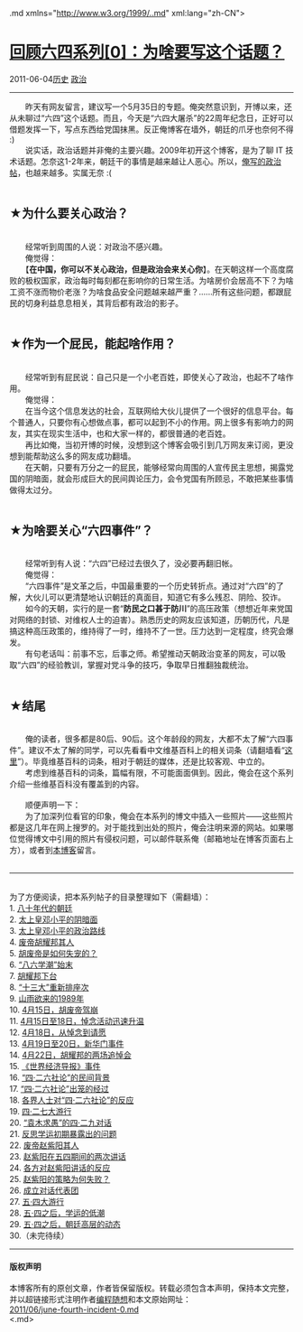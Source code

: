 <!DOCTYPE.md>
.md xmlns="http://www.w3.org/1999/..md" xml:lang="zh-CN">
<head>
<meta http-equiv="Content-Type" content="text.md; charset=utf-8" />
<meta name="generator" content="Python script by program.think@gmail.com" />
<meta name="provider" content="program-think.blogspot.com" />
<link type="text/css" rel="stylesheet" href="../../css/program-think.css" />
<title>回顾六四系列[0]：为啥要写这个话题？ - 编程随想的博客</title>
</head>
<body>
<div id="main" style="width:100%;">
<h1><a href="../../index.md" title="回到首页">回顾六四系列[0]：为啥要写这个话题？</a></h1>
<div class="post-info"><span class="date-header">2011-06-04</span><a href="../../tags/E58E86E58FB2.md" class="tag">历史</a> <a href="../../tags/E694BFE6B2BB.md" class="tag">政治</a> </div>
<hr>
<div class="post">
&#12288;&#12288;昨天有网友留言，建议写一个5月35日的专题。俺突然意识到，开博以来，还从未聊过“六四”这个话题。而且，今天是“六四大屠杀”的22周年纪念日，正好可以借题发挥一下，写点东西给党国抹黑。反正俺博客在墙外，朝廷的爪牙也奈何不得 :)<!--program-think--><br />&#12288;&#12288;说实话，政治话题并非俺的主要兴趣。2009年初开这个博客，是为了聊 IT 技术话题。怎奈这1-2年来，朝廷干的事情是越来越让人恶心。所以，<a href="http://program-think.blogspot.com/search/label/%E6%94%BF%E6%B2%BB">俺写的政治帖</a>，也越来越多。实属无奈 :(<br /><br /><h2>★为什么要关心政治？</h2><br />&#12288;&#12288;经常听到周围的人说：对政治不感兴趣。<br />&#12288;&#12288;俺觉得：<br />&#12288;&#12288;【<b>在中国，你可以不关心政治，但是政治会来关心你</b>】。在天朝这样一个高度腐败的极权国家，政治每时每刻都在影响你的日常生活。为啥房价会居高不下？为啥工资不涨而物价老涨？为啥食品安全问题越来越严重？......所有这些问题，都跟屁民的切身利益息息相关，其背后都有政治的影子。<br /><br /><h2>★作为一个屁民，能起啥作用？</h2><br />&#12288;&#12288;经常听到有屁民说：自己只是一个小老百姓，即使关心了政治，也起不了啥作用。<br />&#12288;&#12288;俺觉得：<br />&#12288;&#12288;在当今这个信息发达的社会，互联网给大伙儿提供了一个很好的信息平台。每个普通人，只要你有心想做点事，都可以起到不小的作用。网上很多有影响力的网友，其实在现实生活中，也和大家一样的，都很普通的老百姓。<br />&#12288;&#12288;再比如俺，当初开博的时候，没想到这个博客会吸引到几万网友来订阅，更没想到能帮助这么多的网友成功翻墙。<br />&#12288;&#12288;在天朝，只要有万分之一的屁民，能够经常向周围的人宣传民主思想，揭露党国的阴暗面，就会形成巨大的民间舆论压力，会令党国有所顾忌，不敢把某些事情做得太过分。<br /><br /><h2>★为啥要关心“六四事件”？</h2><br />&#12288;&#12288;经常听到有人说：“六四”已经过去很久了，没必要再翻旧帐。<br />&#12288;&#12288;俺觉得：<br />&#12288;&#12288;“六四事件”是文革之后，中国最重要的一个历史转折点。通过对“六四”的了解，大伙儿可以更清楚地认识朝廷的真面目，知道它有多么残忍、阴险、狡诈。<br />&#12288;&#12288;如今的天朝，实行的是一套“<b>防民之口甚于防川</b>”的高压政策（想想近年来党国对网络的封锁、对维权人士的迫害）。熟悉历史的网友应该知道，历朝历代，凡是搞这种高压政策的，维持得了一时，维持不了一世。压力达到一定程度，终究会爆发。<br />&#12288;&#12288;有句老话叫：前事不忘，后事之师。希望推动天朝政治变革的网友，可以吸取“六四”的经验教训，掌握对党斗争的技巧，争取早日推翻独裁统治。<br /><br /><h2>★结尾</h2><br />&#12288;&#12288;俺的读者，很多都是80后、90后。这个年龄段的网友，大都不太了解“六四事件”。建议不太了解的同学，可以先看看中文维基百科上的相关词条（请翻墙看“<a href="https://zh.wikipedia.org/wiki/%E5%85%AD%E5%9B%9B%E4%BA%8B%E4%BB%B6" target="_blank" rel="nofollow">这里</a>”）。毕竟维基百科的词条，相对于朝廷的媒体，还是比较客观、中立的。<br />&#12288;&#12288;考虑到维基百科的词条，篇幅有限，不可能面面俱到。因此，俺会在这个系列介绍一些维基百科没有覆盖到的内容。<br /><br />&#12288;&#12288;顺便声明一下：<br />&#12288;&#12288;为了加深列位看官的印象，俺会在本系列的博文中插入一些照片——这些照片都是这几年在网上搜罗的。对于能找到出处的照片，俺会注明来源的网站。如果哪位觉得博文中引用的照片有侵权问题，可以邮件联系俺（邮箱地址在博客页面右上方），或者到<a href="http://program-think.blogspot.com/">本博客</a>留言。<br /><br /><hr><br />为了方便阅读，把本系列帖子的目录整理如下（需翻墙）：<a name="index"> </a><br />1. <a href="../../2011/06/june-fourth-incident-1.md">八十年代的朝廷</a><br />2. <a href="../../2011/06/june-fourth-incident-2.md">太上皇邓小平的阴暗面</a><br />3. <a href="../../2011/07/june-fourth-incident-3.md">太上皇邓小平的政治路线</a><br />4. <a href="../../2011/07/june-fourth-incident-4.md">废帝胡耀邦其人</a><br />5. <a href="../../2011/08/june-fourth-incident-5.md">胡废帝是如何失宠的？</a><br />6. <a href="../../2011/09/june-fourth-incident-6.md">“八六学潮”始末</a><br />7. <a href="../../2011/10/june-fourth-incident-7.md">胡耀邦下台</a><br />8. <a href="../../2011/10/june-fourth-incident-8.md">“十三大”重新排座次</a><br />9. <a href="../../2011/11/june-fourth-incident-9.md">山雨欲来的1989年</a><br />10. <a href="../../2011/12/june-fourth-incident-10.md">4月15日，胡废帝驾崩</a><br />11. <a href="../../2012/01/june-fourth-incident-11.md">4月15日至18日，悼念活动迅速升温</a><br />12. <a href="../../2012/01/june-fourth-incident-12.md">4月18日，从悼念到请愿</a><br />13. <a href="../../2012/02/june-fourth-incident-13.md">4月19日至20日，新华门事件</a><br />14. <a href="../../2012/03/june-fourth-incident-14.md">4月22日，胡耀邦的两场追悼会</a><br />15. <a href="../../2012/04/june-fourth-incident-15.md">《世界经济导报》事件</a><br />16. <a href="../../2012/05/june-fourth-incident-16.md">“四·二六社论”的民间背景</a><br />17. <a href="../../2012/06/june-fourth-incident-17.md">“四·二六社论”出笼的经过</a><br />18. <a href="../../2012/07/june-fourth-incident-18.md">各界人士对“四·二六社论”的反应</a><br />19. <a href="../../2012/07/june-fourth-incident-19.md">四·二七大游行</a><br />20. <a href="../../2012/09/june-fourth-incident-20.md">“袁木求愚”的四·二九对话</a><br />21. <a href="../../2012/10/june-fourth-incident-21.md">反思学运初期暴露出的问题</a><br />22. <a href="../../2013/01/june-fourth-incident-22.md">废帝赵紫阳其人</a><br />23. <a href="../../2013/04/june-fourth-incident-23.md">赵紫阳在五四期间的两次讲话</a><br />24. <a href="../../2013/06/june-fourth-incident-24.md">各方对赵紫阳讲话的反应</a><br />25. <a href="../../2013/06/june-fourth-incident-25.md">赵紫阳的策略为何失败？</a><br />26. <a href="../../2013/09/june-fourth-incident-26.md">成立对话代表团</a><br />27. <a href="../../2014/06/june-fourth-incident-27.md">五·四大游行</a><br />28. <a href="../../2015/04/june-fourth-incident-28.md">五·四之后，学运的低潮</a><br />29. <a href="../../2015/06/june-fourth-incident-29.md">五·四之后，朝廷高层的动态</a><br />30.（未完待续）<div class="blogger-post-footer">
</div>
<hr>
<div class="copyright">
<h4>版权声明</h4>
本博客所有的原创文章，作者皆保留版权。转载必须包含本声明，保持本文完整，并以超链接形式注明作者<a href="mailto:program.think@gmail.com">编程随想</a>和本文原始网址：<br>
<a href="2011/06/june-fourth-incident-0.md">2011/06/june-fourth-incident-0.md</a>
</div>
</div>
</body>
<.md>
